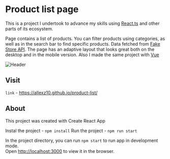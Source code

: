 

# Product list page

This is a project I undertook to advance my skills using [React.ts](https://reactjs.org/) and other parts of its ecosystem. 

Page  contains a list of products. You can filter products using categories, as well as in the search bar to find specific products. Data fetched from [Fake Store API](https://fakestoreapi.com/). The page has an adaptive layout that looks great both on the desktop and in the mobile version.
Also I made the same project with [Vue](https://github.com/allexz10/product-list-vue)

![Header](https://github.com/allexz10/allexz10/blob/main/assets/product-list.gif)

## Visit

`link` -  https://allexz10.github.io/product-list/

## About

This project was created with Create React App

Instal the project - `npm install`
Run the project - `npm run start`

In the project directory, you can run `npm start` to run app in development mode.<br>
Open [http://localhost:3000](http://localhost:3000) to view it in the browser.
